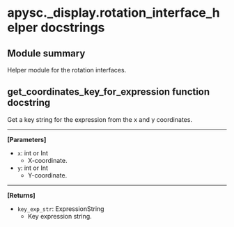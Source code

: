 # apysc._display.rotation_interface_helper docstrings

## Module summary

Helper module for the rotation interfaces.

## get_coordinates_key_for_expression function docstring

Get a key string for the expression from the x and y coordinates.<hr>

**[Parameters]**

- `x`: int or Int
  - X-coordinate.
- `y`: int or Int
  - Y-coordinate.

<hr>

**[Returns]**

- `key_exp_str`: ExpressionString
  - Key expression string.